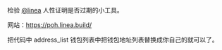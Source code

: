 检验 [@linea](https://x.com/LineaBuild) 人性证明是否过期的小工具。

网站：https://poh.linea.build/

把代码中 address_list 钱包列表中把钱包地址列表替换成你自己的就可以了。

